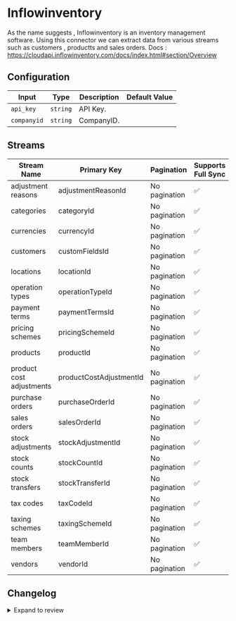 # Inflowinventory
As the name suggests , Inflowinventory is an inventory management software.
Using this connector we can extract data from various streams such as customers , productts and sales orders.
Docs : https://cloudapi.inflowinventory.com/docs/index.html#section/Overview

## Configuration

| Input | Type | Description | Default Value |
|-------|------|-------------|---------------|
| `api_key` | `string` | API Key.  |  |
| `companyid` | `string` | CompanyID.  |  |

## Streams
| Stream Name | Primary Key | Pagination | Supports Full Sync | Supports Incremental |
|-------------|-------------|------------|---------------------|----------------------|
| adjustment reasons | adjustmentReasonId | No pagination | ✅ |  ❌  |
| categories | categoryId | No pagination | ✅ |  ❌  |
| currencies | currencyId | No pagination | ✅ |  ❌  |
| customers | customFieldsId | No pagination | ✅ |  ❌  |
| locations | locationId | No pagination | ✅ |  ❌  |
| operation types | operationTypeId | No pagination | ✅ |  ❌  |
| payment terms | paymentTermsId | No pagination | ✅ |  ❌  |
| pricing schemes | pricingSchemeId | No pagination | ✅ |  ❌  |
| products | productId | No pagination | ✅ |  ❌  |
| product cost adjustments | productCostAdjustmentId | No pagination | ✅ |  ❌  |
| purchase orders | purchaseOrderId | No pagination | ✅ |  ❌  |
| sales orders | salesOrderId | No pagination | ✅ |  ❌  |
| stock adjustments | stockAdjustmentId | No pagination | ✅ |  ❌  |
| stock counts | stockCountId | No pagination | ✅ |  ❌  |
| stock transfers | stockTransferId | No pagination | ✅ |  ❌  |
| tax codes | taxCodeId | No pagination | ✅ |  ❌  |
| taxing schemes | taxingSchemeId | No pagination | ✅ |  ❌  |
| team members | teamMemberId | No pagination | ✅ |  ❌  |
| vendors | vendorId | No pagination | ✅ |  ❌  |

## Changelog

<details>
  <summary>Expand to review</summary>

| Version          | Date              | Pull Request | Subject        |
|------------------|-------------------|--------------|----------------|
| 0.0.38 | 2025-10-29 | [68800](https://github.com/airbytehq/airbyte/pull/68800) | Update dependencies |
| 0.0.37 | 2025-10-21 | [68534](https://github.com/airbytehq/airbyte/pull/68534) | Update dependencies |
| 0.0.36 | 2025-10-14 | [67930](https://github.com/airbytehq/airbyte/pull/67930) | Update dependencies |
| 0.0.35 | 2025-10-07 | [67356](https://github.com/airbytehq/airbyte/pull/67356) | Update dependencies |
| 0.0.34 | 2025-09-30 | [66785](https://github.com/airbytehq/airbyte/pull/66785) | Update dependencies |
| 0.0.33 | 2025-09-09 | [66048](https://github.com/airbytehq/airbyte/pull/66048) | Update dependencies |
| 0.0.32 | 2025-08-23 | [65342](https://github.com/airbytehq/airbyte/pull/65342) | Update dependencies |
| 0.0.31 | 2025-08-09 | [64597](https://github.com/airbytehq/airbyte/pull/64597) | Update dependencies |
| 0.0.30 | 2025-08-02 | [64181](https://github.com/airbytehq/airbyte/pull/64181) | Update dependencies |
| 0.0.29 | 2025-07-26 | [63818](https://github.com/airbytehq/airbyte/pull/63818) | Update dependencies |
| 0.0.28 | 2025-07-19 | [63506](https://github.com/airbytehq/airbyte/pull/63506) | Update dependencies |
| 0.0.27 | 2025-07-12 | [63117](https://github.com/airbytehq/airbyte/pull/63117) | Update dependencies |
| 0.0.26 | 2025-07-05 | [62656](https://github.com/airbytehq/airbyte/pull/62656) | Update dependencies |
| 0.0.25 | 2025-06-21 | [61845](https://github.com/airbytehq/airbyte/pull/61845) | Update dependencies |
| 0.0.24 | 2025-06-14 | [61133](https://github.com/airbytehq/airbyte/pull/61133) | Update dependencies |
| 0.0.23 | 2025-05-24 | [60698](https://github.com/airbytehq/airbyte/pull/60698) | Update dependencies |
| 0.0.22 | 2025-05-10 | [59790](https://github.com/airbytehq/airbyte/pull/59790) | Update dependencies |
| 0.0.21 | 2025-05-03 | [59234](https://github.com/airbytehq/airbyte/pull/59234) | Update dependencies |
| 0.0.20 | 2025-04-26 | [58778](https://github.com/airbytehq/airbyte/pull/58778) | Update dependencies |
| 0.0.19 | 2025-04-19 | [58165](https://github.com/airbytehq/airbyte/pull/58165) | Update dependencies |
| 0.0.18 | 2025-04-12 | [57691](https://github.com/airbytehq/airbyte/pull/57691) | Update dependencies |
| 0.0.17 | 2025-04-05 | [57088](https://github.com/airbytehq/airbyte/pull/57088) | Update dependencies |
| 0.0.16 | 2025-03-29 | [56707](https://github.com/airbytehq/airbyte/pull/56707) | Update dependencies |
| 0.0.15 | 2025-03-22 | [56073](https://github.com/airbytehq/airbyte/pull/56073) | Update dependencies |
| 0.0.14 | 2025-03-08 | [55437](https://github.com/airbytehq/airbyte/pull/55437) | Update dependencies |
| 0.0.13 | 2025-03-01 | [54750](https://github.com/airbytehq/airbyte/pull/54750) | Update dependencies |
| 0.0.12 | 2025-02-22 | [54311](https://github.com/airbytehq/airbyte/pull/54311) | Update dependencies |
| 0.0.11 | 2025-02-15 | [53796](https://github.com/airbytehq/airbyte/pull/53796) | Update dependencies |
| 0.0.10 | 2025-02-08 | [53296](https://github.com/airbytehq/airbyte/pull/53296) | Update dependencies |
| 0.0.9 | 2025-02-01 | [52746](https://github.com/airbytehq/airbyte/pull/52746) | Update dependencies |
| 0.0.8 | 2025-01-25 | [52288](https://github.com/airbytehq/airbyte/pull/52288) | Update dependencies |
| 0.0.7 | 2025-01-18 | [51823](https://github.com/airbytehq/airbyte/pull/51823) | Update dependencies |
| 0.0.6 | 2025-01-11 | [51200](https://github.com/airbytehq/airbyte/pull/51200) | Update dependencies |
| 0.0.5 | 2024-12-28 | [50660](https://github.com/airbytehq/airbyte/pull/50660) | Update dependencies |
| 0.0.4 | 2024-12-21 | [50082](https://github.com/airbytehq/airbyte/pull/50082) | Update dependencies |
| 0.0.3 | 2024-12-14 | [49633](https://github.com/airbytehq/airbyte/pull/49633) | Update dependencies |
| 0.0.2 | 2024-12-12 | [48961](https://github.com/airbytehq/airbyte/pull/48961) | Update dependencies |
| 0.0.1 | 2024-10-29 | | Initial release by [@ombhardwajj](https://github.com/ombhardwajj) via Connector Builder |

</details>
